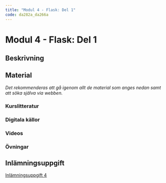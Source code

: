 ```yaml
---
title: "Modul 4 - Flask: Del 1"
code: da282a_da266a
---
```


# Modul 4 - Flask: Del 1

## Beskrivning

## Material

_Det rekommenderas att gå igenom allt de material som anges nedan samt att söka själva via webben._

### Kurslitteratur

### Digitala källor

### Videos

### Övningar

## Inlämningsuppgift

[Inlämningsuppgift 4](/courses/da282a_da266a/assignments/uppg4.html)
